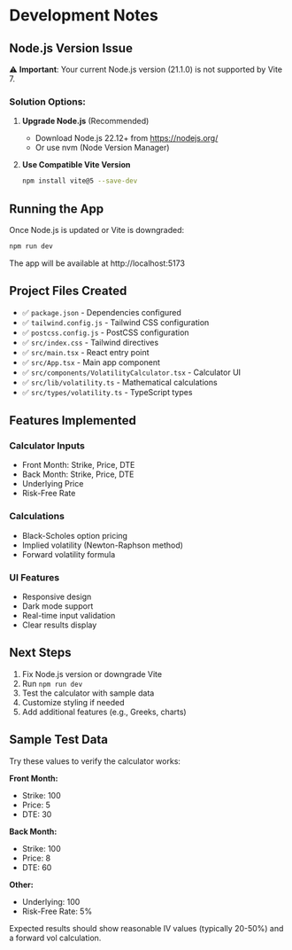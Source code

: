 # Development Notes

## Node.js Version Issue

⚠️ **Important**: Your current Node.js version (21.1.0) is not supported by Vite 7.

### Solution Options:

1. **Upgrade Node.js** (Recommended)
   - Download Node.js 22.12+ from https://nodejs.org/
   - Or use nvm (Node Version Manager)

2. **Use Compatible Vite Version**
   ```bash
   npm install vite@5 --save-dev
   ```

## Running the App

Once Node.js is updated or Vite is downgraded:

```bash
npm run dev
```

The app will be available at http://localhost:5173

## Project Files Created

- ✅ `package.json` - Dependencies configured
- ✅ `tailwind.config.js` - Tailwind CSS configuration
- ✅ `postcss.config.js` - PostCSS configuration
- ✅ `src/index.css` - Tailwind directives
- ✅ `src/main.tsx` - React entry point
- ✅ `src/App.tsx` - Main app component
- ✅ `src/components/VolatilityCalculator.tsx` - Calculator UI
- ✅ `src/lib/volatility.ts` - Mathematical calculations
- ✅ `src/types/volatility.ts` - TypeScript types

## Features Implemented

### Calculator Inputs
- Front Month: Strike, Price, DTE
- Back Month: Strike, Price, DTE
- Underlying Price
- Risk-Free Rate

### Calculations
- Black-Scholes option pricing
- Implied volatility (Newton-Raphson method)
- Forward volatility formula

### UI Features
- Responsive design
- Dark mode support
- Real-time input validation
- Clear results display

## Next Steps

1. Fix Node.js version or downgrade Vite
2. Run `npm run dev`
3. Test the calculator with sample data
4. Customize styling if needed
5. Add additional features (e.g., Greeks, charts)

## Sample Test Data

Try these values to verify the calculator works:

**Front Month:**
- Strike: 100
- Price: 5
- DTE: 30

**Back Month:**
- Strike: 100
- Price: 8
- DTE: 60

**Other:**
- Underlying: 100
- Risk-Free Rate: 5%

Expected results should show reasonable IV values (typically 20-50%) and a forward vol calculation.
